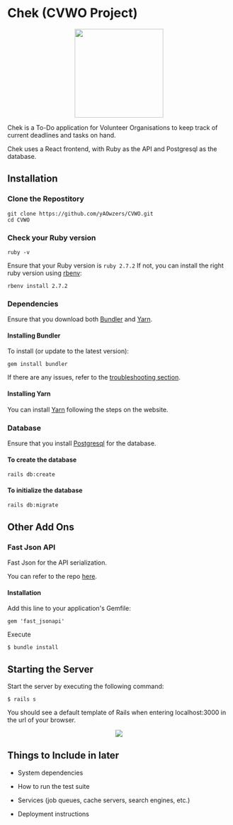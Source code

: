 # Chek (CVWO Project)

<p align="center">
    <img src="https://imgur.com/SXyKzct.jpg" width="200" height="200">
</p>

Chek is a To-Do application for Volunteer Organisations to keep track of current deadlines and tasks on hand.

Chek uses a React frontend, with Ruby as the API and Postgresql as the database.

## Installation

### Clone the Repostitory

```
git clone https://github.com/yAOwzers/CVWO.git
cd CVWO
```

### Check your Ruby version

```
ruby -v
```

Ensure that your Ruby version is `ruby 2.7.2`
If not, you can install the right ruby version using [rbenv](https://github.com/rbenv/rbenv):

```
rbenv install 2.7.2
```

### Dependencies

Ensure that you download both [Bundler](https://github.com/rubygems/bundler) and [Yarn](https://classic.yarnpkg.com/en/docs/install#windows-stable).

#### Installing Bundler

To install (or update to the latest version):

```
gem install bundler
```

If there are any issues, refer to the [troubleshooting section](https://github.com/rubygems/bundler).

#### Installing Yarn

You can install [Yarn](https://classic.yarnpkg.com/en/docs/install#windows-stable) following the steps on the website.

### Database

Ensure that you install [Postgresql](https://www.postgresql.org/) for the database.

#### To create the database

```
rails db:create
```

#### To initialize the database

```
rails db:migrate
```

## Other Add Ons

### Fast Json API

Fast Json for the API serialization.

You can refer to the repo [here](https://github.com/Netflix/fast_jsonapi).

#### Installation

Add this line to your application's Gemfile:

```
gem 'fast_jsonapi'
```

Execute

```
$ bundle install
```

## Starting the Server

Start the server by executing the following command:

```
$ rails s
```

You should see a default template of Rails when entering localhost:3000 in the url of your browser.

<p align="center">
    <img src="https://imgur.com/5Jzw4DJ.jpg">
</p>

## Things to Include in later

- System dependencies

- How to run the test suite

- Services (job queues, cache servers, search engines, etc.)

- Deployment instructions
